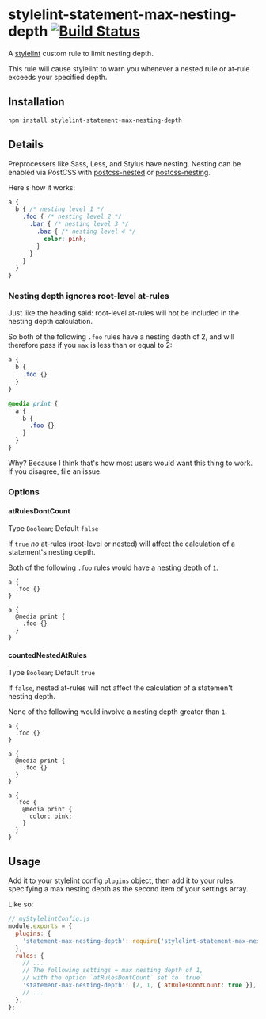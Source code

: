 # stylelint-statement-max-nesting-depth [![Build Status](https://travis-ci.org/davidtheclark/stylelint-statement-max-nesting-depth.svg)](https://travis-ci.org/davidtheclark/stylelint-statement-max-nesting-depth)

A [stylelint](https://github.com/stylelint/stylelint) custom rule to limit nesting depth.

This rule will cause stylelint to warn you whenever a nested rule or at-rule exceeds your specified depth.

## Installation

```
npm install stylelint-statement-max-nesting-depth
```

## Details

Preprocessers like Sass, Less, and Stylus have nesting. Nesting can be enabled via PostCSS with [postcss-nested](https://github.com/postcss/postcss-nested) or [postcss-nesting](https://github.com/jonathantneal/postcss-nesting).

Here's how it works:

```css
a {
  b { /* nesting level 1 */
    .foo { /* nesting level 2 */
      .bar { /* nesting level 3 */
        .baz { /* nesting level 4 */
          color: pink;
        }
      }
    }
  }
}
```

### Nesting depth ignores root-level at-rules

Just like the heading said: root-level at-rules will not be included in the nesting depth calculation.

So both of the following `.foo` rules have a nesting depth of 2, and will therefore pass if you `max` is less than or equal to 2:

```css
a {
  b {
    .foo {}
  }
}

@media print {
  a {
    b {
      .foo {}
    }
  }
}
```

Why? Because I think that's how most users would want this thing to work. If you disagree, file an issue.

### Options

#### atRulesDontCount

Type `Boolean`; Default `false`

If `true` *no* at-rules (root-level or nested) will affect the calculation of a statement's nesting depth.

Both of the following `.foo` rules would have a nesting depth of `1`.

```
a {
  .foo {}
}

a {
  @media print {
    .foo {}
  }
}
```
#### countedNestedAtRules

Type `Boolean`; Default `true`

If `false`, nested at-rules will not affect the calculation of a statemen't nesting depth.

None of the following would involve a nesting depth greater than `1`.

```
a {
  .foo {}
}

a {
  @media print {
    .foo {}
  }
}

a {
  .foo {
    @media print {
      color: pink;
    }
  }
}
```

## Usage

Add it to your stylelint config `plugins` object, then add it to your rules, specifying a max nesting depth as the second item of your settings array.

Like so:

```js
// myStylelintConfig.js
module.exports = {
  plugins: {
    'statement-max-nesting-depth': require('stylelint-statement-max-nesting-depth'),
  },
  rules: {
    // ...
    // The following settings = max nesting depth of 1,
    // with the option `atRulesDontCount` set to `true`
    'statement-max-nesting-depth': [2, 1, { atRulesDontCount: true }],
    // ...
  },
};
```

